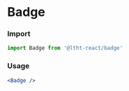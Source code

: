 # Badge

<!-- STORY -->

### Import

```js
import Badge from '@ltht-react/badge'
```

### Usage

```jsx
<Badge />
```
